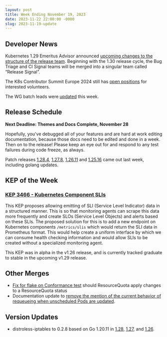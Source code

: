 ```yaml
---
layout: post
title: Week Ending November 19, 2023
date: 2023-11-22 22:00:00 -0000
slug: 2023-11-19-update
---
```


## Developer News

Kubernetes 1.29 Emeritus Advisor announced [upcoming changes to the structure of the release team](https://groups.google.com/g/kubernetes-sig-release/c/UFrfzhHUPms). Beginning with the 1.30 release cycle, the Bug Triage and CI Signal teams will be merged into a singular team called “Release Signal”.

The K8s Contributor Summit Europe 2024 still has [open positions](https://github.com/kubernetes/community/issues/7611) for interested volunteers.

The WG batch leads were [updated](https://github.com/kubernetes/community/pull/7619) this week.

## Release Schedule

**Next Deadline: Themes and Docs Complete, November 28**

Hopefully, you've debugged all of your features and are hard at work editing documentation, because those docs need to be edited and done in a week. Then on to the release! Please keep an eye out for and respond to any test failures during code freeze, as always.

Patch releases [1.28.4](https://groups.google.com/g/kubernetes-announce/c/k5HaLtE8jnM), [1.27.8](https://groups.google.com/g/kubernetes-announce/c/GLQ2R0e9OaE), [1.26.11](https://groups.google.com/g/kubernetes-announce/c/iHSD1DMNjd8) and [1.25.16](https://groups.google.com/g/kubernetes-announce/c/CNZH-8Cn_n8) came out last week, including golang updates.

## KEP of the Week

### [KEP 3466 - Kubernetes Component SLIs](https://github.com/kubernetes/enhancements/tree/master/keps/sig-instrumentation/3466-kubernetes-component-health-slis)

This KEP proposes allowing emitting of SLI (Service Level Indicator) data in a structured manner. This is so that monitoring agents can scrape this data more frequently and create SLOs (Service Level Objects) and alerts based on these SLIs. The proposed solution for this is to add a new endpoint on Kubernetes components `/metrics/slis` which would return the SLI data in Prometheus format. This would help create a uniform interface by which we can consume health checking information and would allow SLIs to be created without a specialized monitoring agent.

This KEP was in alpha in the v1.26 release, and is currently tracked graduate to stable in the upcoming v1.29 release.

## Other Merges

* [Fix for flake on Conformance test](https://github.com/kubernetes/kubernetes/pull/121951) should ResourceQuota apply changes to a ResourceQuota status
* Documentation update to [remove the mention of the current behavior of requeueing when unscheduled Pods are updated](https://github.com/kubernetes/kubernetes/pull/121948).

## Version Updates

* distroless-iptables to 0.2.8 based on Go 1.20.11 in [1.28](https://github.com/kubernetes/kubernetes/pull/121976), [1.27](https://github.com/kubernetes/kubernetes/pull/121975), and [1.26](https://github.com/kubernetes/kubernetes/pull/121962).

